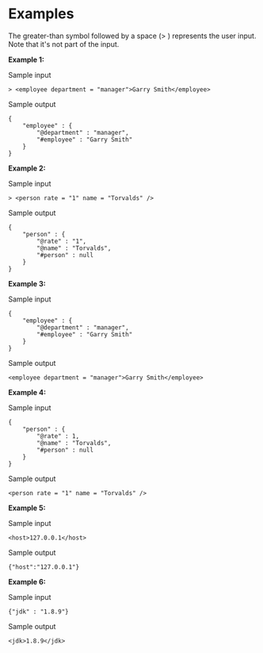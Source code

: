 # Examples

The greater-than symbol followed by a space (> ) represents the user input. Note that it's not part of the input.

<b>Example 1:</b>

Sample input

```
> <employee department = "manager">Garry Smith</employee>

```
Sample output
```
{
    "employee" : {
        "@department" : "manager",
        "#employee" : "Garry Smith"
    }
}

```
<b>Example 2:</b>

Sample input

```
> <person rate = "1" name = "Torvalds" />

```
Sample output
```
{
    "person" : {
        "@rate" : "1",
        "@name" : "Torvalds",
        "#person" : null
    }
}

```
<b>Example 3:</b>

Sample input

```
{
    "employee" : {
        "@department" : "manager",
        "#employee" : "Garry Smith"
    }
}

```
Sample output
```
<employee department = "manager">Garry Smith</employee>

```

<b>Example 4:</b>

Sample input

```
{
    "person" : {
        "@rate" : 1,
        "@name" : "Torvalds",
        "#person" : null
    }
}

```
Sample output
```
<person rate = "1" name = "Torvalds" />

```

<b>Example 5:</b>

Sample input

```
<host>127.0.0.1</host>

```
Sample output
```
{"host":"127.0.0.1"}

```

<b>Example 6:</b>

Sample input

```
{"jdk" : "1.8.9"}

```
Sample output
```
<jdk>1.8.9</jdk>

```